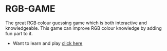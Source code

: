# RGB-GAME
The great RGB colour guessing game which is both interactive and knowledgeable. This game can improve RGB colour knowledge by adding fun part to it.
* Want to learn and play [click here](https://badboy1496.github.io/RGB_Game/)
